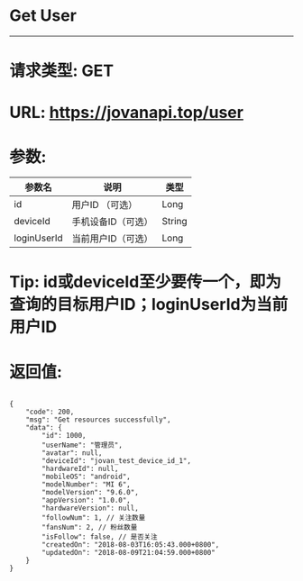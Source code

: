 # Get User
---
# 请求类型: GET
# URL: https://jovanapi.top/user
# 参数:
参数名 | 说明                   | 类型
----- |----------------------- | ----
id    | 用户ID （可选） | Long
deviceId | 手机设备ID（可选）  | String
loginUserId | 当前用户ID（可选）      | Long
# Tip: id或deviceId至少要传一个，即为查询的目标用户ID；loginUserId为当前用户ID
# 返回值:
<pre><code>
{
    "code": 200,
    "msg": "Get resources successfully",
    "data": {
        "id": 1000,
        "userName": "管理员",
        "avatar": null,
        "deviceId": "jovan_test_device_id_1",
        "hardwareId": null,
        "mobileOS": "android",
        "modelNumber": "MI 6",
        "modelVersion": "9.6.0",
        "appVersion": "1.0.0",
        "hardwareVersion": null,
        "followNum": 1, // 关注数量
        "fansNum": 2, // 粉丝数量
        "isFollow": false, // 是否关注
        "createdOn": "2018-08-03T16:05:43.000+0800",
        "updatedOn": "2018-08-09T21:04:59.000+0800"
    }
}
</code></pre>
